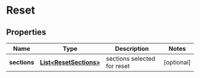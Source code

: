 

# Reset

## Properties

Name | Type | Description | Notes
------------ | ------------- | ------------- | -------------
**sections** | [**List&lt;ResetSections&gt;**](ResetSections.md) | sections selected for reset |  [optional]




